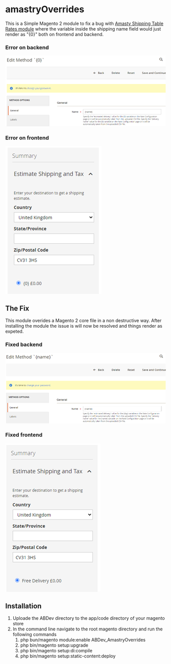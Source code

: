 # amastryOverrides
This is a Simple Magento 2 module to fix a bug with [Amasty Shipping Table Rates module](https://amasty.com/shipping-table-rates-for-magento-2.html) where the variable inside the shipping name field would just render as "{0}" both on frontend and backend.

### Error on backend
![Error on backend](/media/error_backend.png)


### Error on frontend
![Error on frontend](/media/error_frontend.png)


## The Fix
This module overides a Magento 2 core file in a non destructive way.
After installing the module the issue is will now be resolved and things render as expeted.

### Fixed backend
![Fixed backend](/media/fixed_backend.png)

### Fixed frontend
![Fixed frontend](/media/fixed_frontend.png)

## Installation
1. Uploade the ABDev directory to the app/code directory of your magento store
2. In the command line navigate to the root magento directory and run the following commands
   1. php bun/magento module:enable ABDev_AmastryOverrides
   2. php bin/magento setup:upgrade
   3. php bin/magento setup:di:compile
   4. php bin/magento setup:static-content:deploy
  
